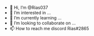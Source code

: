 - 👋 Hi, I’m @Rias037
- 👀 I’m interested in ...
- 🌱 I’m currently learning ...
- 💞️ I’m looking to collaborate on ...
- 📫 How to reach me discord  Rias#2865

<!---
Rias037/Rias037 is a ✨ special ✨ repository because its `README.md` (this file) appears on your GitHub profile.
You can click the Preview link to take a look at your changes.
--->
